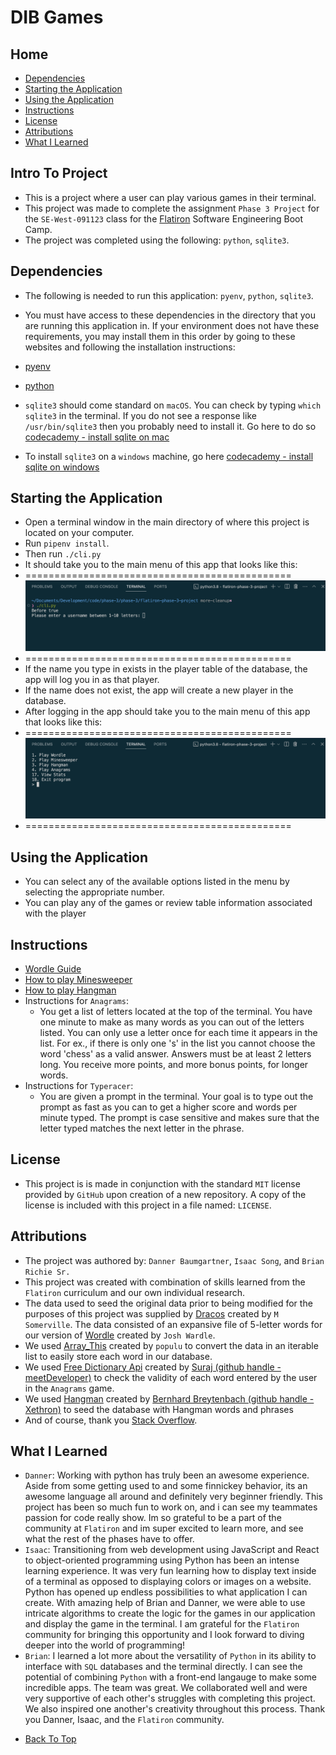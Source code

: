 # DIB Games


## Home

* [Dependencies](#dependencies)
* [Starting the Application](#starting-the-application)
* [Using the Application](#using-the-application)
* [Instructions](#instructions)
* [License](#license)
* [Attributions](#attributions)
* [What I Learned](#what-i-learned)


## Intro To Project

- This is a project where a user can play various games in their terminal.
- This project was made to complete the assignment `Phase 3 Project` for the `SE-West-091123` class for the [Flatiron](https://flatironschool.com/) Software Engineering Boot Camp.
- The project was completed using the following: `python`, `sqlite3`.


## Dependencies

- The following is needed to run this application: `pyenv`, `python`, `sqlite3`.

- You must have access to these dependencies in the directory that you are running this application in. If your environment does not have these requirements, you may install them in this order by going to these websites and following the installation instructions:

- [pyenv](https://realpython.com/intro-to-pyenv/#installing-pyenv)

- [python](https://www.python.org/)

- `sqlite3` should come standard on `macOS`. You can check by typing `which sqlite3` in the terminal. If you do not see a response like `/usr/bin/sqlite3` then you probably need to install it. Go here to do so [codecademy - install sqlite on mac](https://www.codecademy.com/resources/videos/setting-up/how-to-install-sqlite-on-mac)

- To install `sqlite3` on a `windows` machine, go here [codecademy - install sqlite on windows](https://www.codecademy.com/resources/videos/setting-up/how-to-install-sqlite-on-windows)


## Starting the Application

- Open a terminal window in the main directory of where this project is located on your computer.
- Run `pipenv install`.
- Then run `./cli.py`
- It should take you to the main menu of this app that looks like this:
- ==============================================
    ![Login page of app.](./images/login.png "Login Page")
- ==============================================
- If the name you type in exists in the player table of the database, the app will log you in as that player.
- If the name does not exist, the app will create a new player in the database.
- After logging in the app should take you to the main menu of this app that looks like this:
- ==============================================
    ![Home page of app.](./images/menu.png "Home Page")
- ==============================================


## Using the Application

- You can select any of the available options listed in the menu by selecting the appropriate number.
- You can play any of the games or review table information associated with the player


## Instructions

- [Wordle Guide](https://www.ign.com/wikis/wordle/Wordle_Beginner%E2%80%99s_Guide_and_Tips)
- [How to play Minesweeper](https://www.howtogeek.com/how-to-play-minesweeper/)
- [How to play Hangman](https://www.wikihow.com/Play-Hangman)
- Instructions for `Anagrams`:
    - You get a list of letters located at the top of the terminal. You have one minute to make as many words as you can out of the letters listed. You can only use a letter once for each time it appears in the list. For ex., if there is only one 's' in the list you cannot choose the word 'chess' as a valid answer. Answers must be at least 2 letters long. You receive more points, and more bonus points, for longer words.
- Instructions for `Typeracer`:
    - You are given a prompt in the terminal. Your goal is to type out the prompt as fast as you can to get a higher score and words per minute typed. The prompt is case sensitive and makes sure that the letter typed matches the next letter in the phrase.


## License

- This project is is made in conjunction with the standard `MIT` license provided by `GitHub` upon creation of a new repository. A copy of the license is included with this project in a file named: `LICENSE`.


## Attributions

- The project was authored by: `Danner Baumgartner`, `Isaac Song`, and `Brian Richie Sr.`
- This project was created with combination of skills learned from the `Flatiron` curriculum and our own individual research.
- The data used to seed the original data prior to being modified for the purposes of this project was supplied by [Dracos](https://gist.github.com/dracos/dd0668f281e685bad51479e5acaadb93) created by `M Somerville`. The data consisted of an expansive file of 5-letter words for our version of [Wordle](https://en.wikipedia.org/wiki/Wordle) created by `Josh Wardle`.
- We used [Array_This](https://arraythis.com/) created by `populu` to convert the data in an iterable list to easily store each word in our database.
- We used [Free Dictionary Api](https://dictionaryapi.dev/) created by [Suraj (github handle - meetDeveloper)](https://github.com/meetDeveloper) to check the validity of each word entered by the user in the `Anagrams` game.
- We used [Hangman](https://github.com/Xethron/Hangman/blob/master/words.txt) created by [Bernhard Breytenbach (github handle - Xethron)](https://github.com/Xethron) to seed the database with Hangman words and phrases
- And of course, thank you [Stack Overflow](https://stackoverflow.com/).

## What I Learned

- `Danner`: Working with python has truly been an awesome experience. Aside from some getting used to and some finnickey behavior, its an awesome language all around and definitely very beginner friendly. This project has been so much fun to work on, and i can see my teammates passion for code really show. Im so grateful to be a part of the community at `Flatiron` and im super excited to learn more, and see what the rest of the phases have to offer.
- `Isaac`: Transitioning from web development using JavaScript and React to object-oriented programming using Python has been an intense learning experience. It was very fun learning how to display text inside of a terminal as opposed to displaying colors or images on a website. Python has opened up endless possibilities to what application I can create. With amazing help of Brian and Danner, we were able to use intricate algorithms to create the logic for the games in our application and display the game in the terminal. I am grateful for the `Flatiron` community for bringing this opportunity and I look forward to diving deeper into the world of programming!
- `Brian`: I learned a lot more about the versatility of `Python` in its ability to interface with `SQL` databases and the terminal directly. I can see the potential of combining `Python` with a front-end langauge to make some incredible apps. The team was great. We collaborated well and were very supportive of each other's struggles with completing this project. We also inspired one another's creativity throughout this process. Thank you Danner, Isaac, and the `Flatiron` community.


* [Back To Top](#table-4-phase-3-project)
